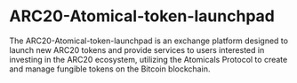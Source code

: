 # ARC20-Atomical-token-launchpad
The ARC20-Atomical-token-launchpad is an exchange platform designed to launch new ARC20 tokens and provide services to users interested in investing in the ARC20 ecosystem, utilizing the Atomicals Protocol to create and manage fungible tokens on the Bitcoin blockchain.
